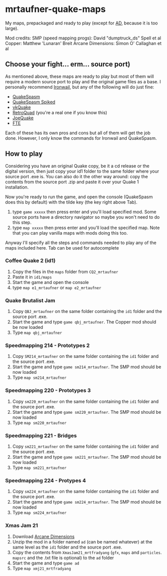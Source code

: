 # mrtaufner-quake-maps
My maps, prepackaged and ready to play (except for [AD](https://www.moddb.com/mods/arcane-dimensions/downloads/arcane-dimensions-180-with-patch-1), because it is too large).

Mod credits:
SMP (speed mapping progs): David "dumptruck_ds" Spell et al
Copper: Matthew 'Lunaran' Breit
Arcane Dimensions: Simon O' Callaghan et al

## Choose your fight... erm... source port)
As mentioned above, these maps are ready to play but most of them will require a modern source port to play and the original game files as a base.
I personally recommend [Ironwail](https://github.com/andrei-drexler/ironwail/tags), but any of the following will do just fine:

- [QuakeSpasm](https://sourceforge.net/projects/quakespasm/)
- [QuakeSpasm Spiked](https://triptohell.info/moodles/qss/)
- [vkQuake](https://github.com/Novum/vkQuake/tags)
- [RetroQuad](https://www.patreon.com/mankrip) (you're a real one if you know this)
- [JoeQuake](http://joequake.runecentral.com/downloads.html)
- [FTE](https://fte.triptohell.info)

Each of these has its own pros and cons but all of them will get the job done. However, I only know the commands for Ironwail and QuakeSpasm.

## How to play
Considering you have an original Quake copy, be it a cd release or the digital version, then just copy your id1 folder to the same folder
where your source port .exe is. You can also do it the other way around: copy the contents from the source port .zip and paste it over your 
Quake 1 installation.

Now you're ready to run the game, and open the console (QuakeSpasm does this by default) with the tilde key (the key right above Tab).

1. type `game xxxxx` then press enter and you'll load specified mod. Some source ports have a directory navigator so maybe you won't need to do this step.
2. type `map xxxxx` then press enter and you'll load the specified map. Note that you can play vanilla maps with mods doing this too.

Anyway I'll specify all the steps and commands needed to play any of the maps included here. Tab can be used for autocomplete

### Coffee Quake 2 (id1)
1. Copy the files in the `maps` folder from `CQ2_mrtaufner`
2. Paste it in `id1/maps`
3. Start the game and open the console
4. type `map e1_mrtaufner` or `map e2_mrtaufner`

### Quake Brutalist Jam
1. Copy `QBJ_mrtaufner` on the same folder containing the `id1` folder and the source port .exe.
2. Start the game and type `game qbj_mrtaufner`. The Copper mod should be now loaded
3. Type `map qbj_mrtaufner`

### Speedmapping 214 - Prototypes 2
1. Copy `SM214_mrtaufner` on the same folder containing the `id1` folder and the source port .exe.
2. Start the game and type `game sm214_mrtaufner`. The SMP mod should be now loaded
3. Type `map sm214_mrtaufner`

### Speedmapping 220 - Prototypes 3
1. Copy `sm220_mrtaufner` on the same folder containing the `id1` folder and the source port .exe.
2. Start the game and type `game sm220_mrtaufner`. The SMP mod should be now loaded
3. Type `map sm220_mrtaufner`

### Speedmapping 221 - Bridges
1. Copy `sm221_mrtaufner` on the same folder containing the `id1` folder and the source port .exe.
2. Start the game and type `game sm221_mrtaufner`. The SMP mod should be now loaded
3. Type `map sm221_mrtaufner`

### Speedmapping 224 - Protypes 4
1. Copy `sm224_mrtaufner` on the same folder containing the `id1` folder and the source port .exe.
2. Start the game and type `game sm224_mrtaufner`. The SMP mod should be now loaded
3. Type `map sm224_mrtaufner`

### Xmas Jam 21
1. Download [Arcane Dimensions](https://www.moddb.com/mods/arcane-dimensions/downloads/arcane-dimensions-180-with-patch-1)
2. Unzip the mod in a folder named `ad` (can be named whatever) at the same level as the `id1` folder and the source port .exe.
3. Copy the contents from `XmasJam21_mrtfradyang` (`gfx`, `maps` and `particles`. `mapsrc` and the .txt file is optional) to the `ad` folder
4. Start the game and type `game ad`
5. Type `map xmj21_mrtfradyang`
